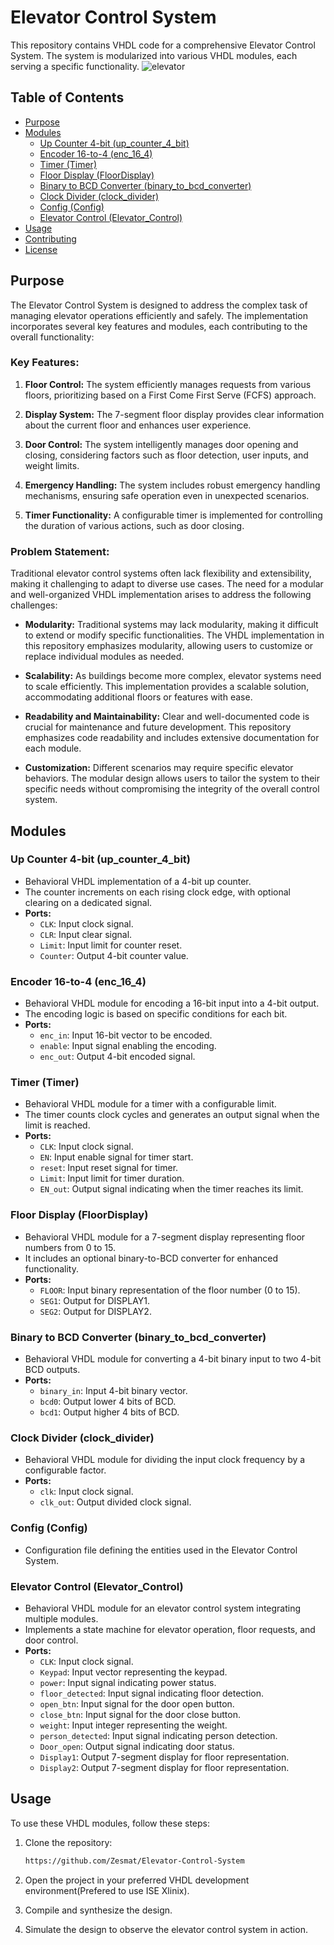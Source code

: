 # Elevator Control System

This repository contains VHDL code for a comprehensive Elevator Control System. The system is modularized into various VHDL modules, each serving a specific functionality.
![elevator](https://github.com/SuzyAdel/Elevator-Control-System/assets/128175020/08c6e36d-9467-4e1a-82fa-e9eeeda1cbbc)

## Table of Contents
- [Purpose](#purpose)
- [Modules](#modules)
  - [Up Counter 4-bit (up_counter_4_bit)](#up-counter-4-bit-up_counter_4_bit)
  - [Encoder 16-to-4 (enc_16_4)](#encoder-16-to-4-enc_16_4)
  - [Timer (Timer)](#timer-timer)
  - [Floor Display (FloorDisplay)](#floor-display-floordisplay)
  - [Binary to BCD Converter (binary_to_bcd_converter)](#binary-to-bcd-converter-binary_to_bcd_converter)
  - [Clock Divider (clock_divider)](#clock-divider-clock_divider)
  - [Config (Config)](#config-config)
  - [Elevator Control (Elevator_Control)](#elevator-control-elevator_control)
- [Usage](#usage)
- [Contributing](#contributing)
- [License](#license)

## Purpose
The Elevator Control System is designed to address the complex task of managing elevator operations efficiently and safely. The implementation incorporates several key features and modules, each contributing to the overall functionality:

### Key Features:

1. **Floor Control:** The system efficiently manages requests from various floors, prioritizing based on a First Come First Serve (FCFS) approach.

2. **Display System:** The 7-segment floor display provides clear information about the current floor and enhances user experience.

3. **Door Control:** The system intelligently manages door opening and closing, considering factors such as floor detection, user inputs, and weight limits.

4. **Emergency Handling:** The system includes robust emergency handling mechanisms, ensuring safe operation even in unexpected scenarios.

5. **Timer Functionality:** A configurable timer is implemented for controlling the duration of various actions, such as door closing.

### Problem Statement:

Traditional elevator control systems often lack flexibility and extensibility, making it challenging to adapt to diverse use cases. The need for a modular and well-organized VHDL implementation arises to address the following challenges:

- **Modularity:** Traditional systems may lack modularity, making it difficult to extend or modify specific functionalities. The VHDL implementation in this repository emphasizes modularity, allowing users to customize or replace individual modules as needed.

- **Scalability:** As buildings become more complex, elevator systems need to scale efficiently. This implementation provides a scalable solution, accommodating additional floors or features with ease.

- **Readability and Maintainability:** Clear and well-documented code is crucial for maintenance and future development. This repository emphasizes code readability and includes extensive documentation for each module.

- **Customization:** Different scenarios may require specific elevator behaviors. The modular design allows users to tailor the system to their specific needs without compromising the integrity of the overall control system.

## Modules

### Up Counter 4-bit (up_counter_4_bit)
- Behavioral VHDL implementation of a 4-bit up counter.
- The counter increments on each rising clock edge, with optional clearing on a dedicated signal.
- **Ports:**
  - `CLK`: Input clock signal.
  - `CLR`: Input clear signal.
  - `Limit`: Input limit for counter reset.
  - `Counter`: Output 4-bit counter value.

### Encoder 16-to-4 (enc_16_4)
- Behavioral VHDL module for encoding a 16-bit input into a 4-bit output.
- The encoding logic is based on specific conditions for each bit.
- **Ports:**
  - `enc_in`: Input 16-bit vector to be encoded.
  - `enable`: Input signal enabling the encoding.
  - `enc_out`: Output 4-bit encoded signal.

### Timer (Timer)
- Behavioral VHDL module for a timer with a configurable limit.
- The timer counts clock cycles and generates an output signal when the limit is reached.
- **Ports:**
  - `CLK`: Input clock signal.
  - `EN`: Input enable signal for timer start.
  - `reset`: Input reset signal for timer.
  - `Limit`: Input limit for timer duration.
  - `EN_out`: Output signal indicating when the timer reaches its limit.

### Floor Display (FloorDisplay)
- Behavioral VHDL module for a 7-segment display representing floor numbers from 0 to 15.
- It includes an optional binary-to-BCD converter for enhanced functionality.
- **Ports:**
  - `FLOOR`: Input binary representation of the floor number (0 to 15).
  - `SEG1`: Output for DISPLAY1.
  - `SEG2`: Output for DISPLAY2.

### Binary to BCD Converter (binary_to_bcd_converter)
- Behavioral VHDL module for converting a 4-bit binary input to two 4-bit BCD outputs.
- **Ports:**
  - `binary_in`: Input 4-bit binary vector.
  - `bcd0`: Output lower 4 bits of BCD.
  - `bcd1`: Output higher 4 bits of BCD.

### Clock Divider (clock_divider)
- Behavioral VHDL module for dividing the input clock frequency by a configurable factor.
- **Ports:**
  - `clk`: Input clock signal.
  - `clk_out`: Output divided clock signal.

### Config (Config)
- Configuration file defining the entities used in the Elevator Control System.

### Elevator Control (Elevator_Control)
- Behavioral VHDL module for an elevator control system integrating multiple modules.
- Implements a state machine for elevator operation, floor requests, and door control.
- **Ports:**
  - `CLK`: Input clock signal.
  - `Keypad`: Input vector representing the keypad.
  - `power`: Input signal indicating power status.
  - `floor_detected`: Input signal indicating floor detection.
  - `open_btn`: Input signal for the door open button.
  - `close_btn`: Input signal for the door close button.
  - `weight`: Input integer representing the weight.
  - `person_detected`: Input signal indicating person detection.
  - `Door_open`: Output signal indicating door status.
  - `Display1`: Output 7-segment display for floor representation.
  - `Display2`: Output 7-segment display for floor representation.

## Usage

To use these VHDL modules, follow these steps:

1. Clone the repository:
   ```bash
   https://github.com/Zesmat/Elevator-Control-System
2. Open the project in your preferred VHDL development environment(Prefered to use ISE Xlinix).

3. Compile and synthesize the design.

4. Simulate the design to observe the elevator control system in action.


